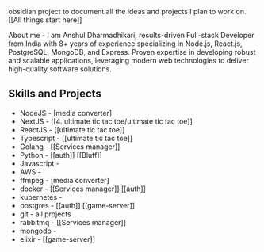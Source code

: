 obsidian project to document all the ideas and projects I plan to work on.
[[All things start here]]

About me -
I am Anshul Dharmadhikari, results-driven Full-stack Developer from India with 8+ years of experience specializing in Node.js, React.js, PostgreSQL, MongoDB, and Express. Proven expertise in developing robust and scalable applications, leveraging modern web technologies to deliver high-quality software solutions.

## Skills and Projects 
- NodeJS - [media converter]
- NextJS - [[4. ultimate tic tac toe/ultimate tic tac toe]]
- ReactJS - [[ultimate tic tac toe]]
- Typescript - [[ultimate tic tac toe]] 
- Golang - [[Services manager]]
- Python - [[auth]] [[Bluff]] 
- Javascript -
- AWS - 
- ffmpeg - [media converter]
- docker - [[Services manager]] [[auth]] 
- kubernetes - 
- postgres - [[auth]] [[game-server]] 
- git - all projects
- rabbitmq - [[Services manager]] 
- mongodb - 
- elixir - [[game-server]] 